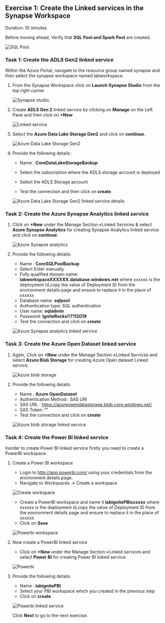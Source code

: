 ## Exercise 1: Create the Linked services in the Synapse Workspace

Duration: 10 minutes

Before moving ahead, Verify that **SQL Pool and Spark Pool** are created.

   ![SQL Pool.](images/sqlandsparkpool.png)

### Task 1: Create the ADLS Gen2 linked service
Within the Azure Portal, navigate to the resource group named synapse and then select the synapse workspace named labworkspace.

1. From the Synapse Workspace click on **Launch Synapse Studio** from the top right corner

   ![Synapse studio.](images/synapsestudio.png)

2. Create **ADLS Gen 2** linked service by clicking on **Manage** on the Left Pane and then click on **+New** 

   ![Linked service](images/linked-service.png)

3. Select the **Azure Data Lake Storage Gen2** and click on **continue**.
 
   ![Azure Data Lake Storage Gen2](images/01.png)

4. Provide the following details :

   - Name : **CoreDataLakeStorageBackup**
   
   - Select the subscription where the ADLS storage account is deployed
   
   - Select the ADLS Storage account
   - Test the connection and then click on **create**

   ![Azure Data Lake Storage Gen2 linked service details](images/2.png)

### Task 2: Create the Azure Synapse Analytics linked service
	
 1. Click on **+New** under the Manage Section->Linked Services & select **Azure Synapse Analytics** for creating Synapse Analytics linked service and click on **continue**.
 
    ![Azure Synapse analytics](images/03.png)

 2. Provide the following details:
    - Name : **CoreSQLPoolBackup**
    - Select Enter manually 
    - Fully qualified domain name: **labworkspaceXXXXXX.database.windows.net** where xxxxxx is the deployment id,copy the value of Deployment ID from the environment details page and ensure to replace it in the place of xxxxxx
    - Database name: **sqlpool**
    - Authentication type: SQL authentication
    - User name: **sqladmin**
    - Password: **IgniteRocks!!7112019**
    - Test the connection and click on **create**

    ![Azure Synapse analytics linked service](images/4.png)

### Task 3: Create the Azure Open Dataset linked service

1. Again, Click on **+New** under the Manage Section->Linked Services and select **Azure Blob Storage** for creating Azure Open dataset Linked service.

   ![Azure blob storage](images/05.png)

2. Provide the following details
    - Name : **Azure OpenDataset**
    - Authentication Method : SAS URI
    - SAS URL : https://azureopendatastorage.blob.core.windows.net/
    - SAS Token :“”
    - Test the connection and click on **create**
    
   ![Azure blob storage linked service](images/6.png)
  
### Task 4: Create the Power BI linked service

   Inorder to create Power BI linked service firstly you need to create a PowerBI workspace.

1. Create a Power BI workspace
   - Login to http://app.powerbi.com/  using your credentials from the environment details page.
   - Navigate to Workspaces -> Create a workspace
   
   ![Create workspace](images/7.png)

   - Create a PowerBI workspace and name it **labignitePBIxxxxxx** where xxxxxx is the deployment id,copy the value of Deployment ID from the environment details page and ensure to replace it in the place of xxxxxx
   - Click on **Save**
   
   ![Powerbi workspace](images/8.png)
     
2. Now create a PowerBI linked service

   - Click on **+New** under the Manage Section->Linked services and select **Power BI** for creating Power BI linked service.
       
   ![Powerbi](images/09.png)
   
 3. Provide the following details
 
     - Name : **labignitePBI**
     - Select your PBI workspace which you created in the previous step
     - Click on **create**
  
    ![Powerbi linked service ](images/010.png)
    
    Click **Next** to go to the next exercise.
